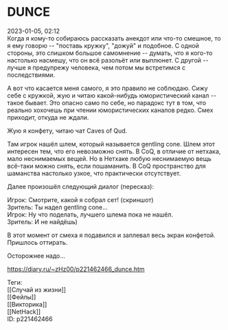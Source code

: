 DUNCE
======

   
 2023-01-05, 02:12   
  Когда я кому-то собираюсь рассказать анекдот или что-то смешное, то я ему говорю -- "поставь кружку", "дожуй" и подобное. С одной стороны, это слишком большое самомнение -- думать, что я кого-то настолько насмешу, что он всё разольёт или выплюнет. С другой -- лучше я предупрежу человека, чем потом мы встретимся с последствиями.   
   
 А вот что касается меня самого, я это правило не соблюдаю. Сижу себе с кружкой, жую и читаю какой-нибудь юмористический канал -- такое бывает. Это опасно само по себе, но парадокс тут в том, что реально хохочешь при чтении юмористических каналов редко. Смех приходит, откуда не ждали.   
   
 Жую я конфету, читаю чат Caves of Qud.   
   
 Там игрок нашёл шлем, который называется gentling cone. Шлем этот интересен тем, что его невозможно снять. В CoQ, в отличие от нетхака, мало неснимаемых вещей. Но в Нетхаке любую неснимаемую вещь всё-таки можно снять, если пошаманить. В CoQ пространство для шаманства настолько узкое, что практически отсутствует.   
   
 Далее произошёл следующий диалог (пересказ):   
   
 Игрок: Смотрите, какой я собрал сет! (скриншот)   
 Зритель: Ты надел gentling cone...   
 Игрок: Ну что поделать, лучшего шлема пока не нашёл.   
 Зритель: И не найдёшь)   
   
 В этот момент от смеха я подавился и заплевал весь экран конфетой. Пришлось оттирать.   
   
 Осторожнее надо...   
    
 <https://diary.ru/~zHz00/p221462466_dunce.htm>   
   
 Теги:   
 [[Случай из жизни]]   
 [[Фейлы]]   
 [[Викторика]]   
 [[NetHack]]   
 ID: p221462466